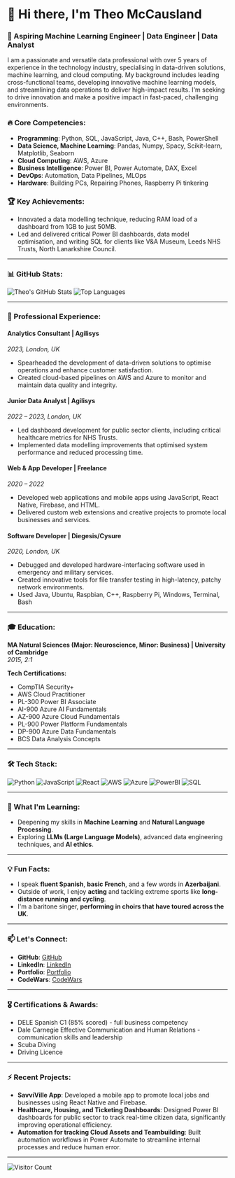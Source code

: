 # 👋 Hi there, I'm Theo McCausland

### 🚀 Aspiring Machine Learning Engineer | Data Engineer | Data Analyst

I am a passionate and versatile data professional with over 5 years of experience in the technology industry, specialising in data-driven solutions, machine learning, and cloud computing. My background includes leading cross-functional teams, developing innovative machine learning models, and streamlining data operations to deliver high-impact results. I'm seeking to drive innovation and make a positive impact in fast-paced, challenging environments.

### 🔥 Core Competencies:
- **Programming**: Python, SQL, JavaScript, Java, C++, Bash, PowerShell
- **Data Science, Machine Learning**: Pandas, Numpy, Spacy, Scikit-learn, Matplotlib, Seaborn
- **Cloud Computing**: AWS, Azure
- **Business Intelligence**: Power BI, Power Automate, DAX, Excel
- **DevOps**: Automation, Data Pipelines, MLOps
- **Hardware**: Building PCs, Repairing Phones, Raspberry Pi tinkering

### 🏆 Key Achievements:
- Innovated a data modelling technique, reducing RAM load of a dashboard from 1GB to just 50MB.
- Led and delivered critical Power BI dashboards, data model optimisation, and writing SQL for clients like V&A Museum, Leeds NHS Trusts, North Lanarkshire Council.

---

### 📊 GitHub Stats:
![Theo's GitHub Stats](https://github-readme-stats.vercel.app/api?username=theotheories&show_icons=true&hide=stars&theme=radical)
![Top Languages](https://github-readme-stats.vercel.app/api/top-langs/?username=theotheories&layout=compact&theme=radical)

---

### 💼 Professional Experience:

#### **Analytics Consultant | Agilisys**  
*2023, London, UK*  
- Spearheaded the development of data-driven solutions to optimise operations and enhance customer satisfaction.
- Created cloud-based pipelines on AWS and Azure to monitor and maintain data quality and integrity.

#### **Junior Data Analyst | Agilisys**  
*2022 – 2023, London, UK*  
- Led dashboard development for public sector clients, including critical healthcare metrics for NHS Trusts.
- Implemented data modelling improvements that optimised system performance and reduced processing time.

#### **Web & App Developer | Freelance**  
*2020 – 2022*  
- Developed web applications and mobile apps using JavaScript, React Native, Firebase, and HTML.
- Delivered custom web extensions and creative projects to promote local businesses and services.

#### **Software Developer | Diegesis/Cysure**  
*2020, London, UK*  
- Debugged and developed hardware-interfacing software used in emergency and military services.
- Created innovative tools for file transfer testing in high-latency, patchy network environments.
- Used Java, Ubuntu, Raspbian, C++, Raspberry Pi, Windows, Terminal, Bash

---

### 🎓 Education:
**MA Natural Sciences (Major: Neuroscience, Minor: Business) | University of Cambridge**  
*2015, 2:1*

**Tech Certifications:**
- CompTIA Security+
- AWS Cloud Practitioner
- PL-300 Power BI Associate
- AI-900 Azure AI Fundamentals
- AZ-900 Azure Cloud Fundamentals
- PL-900 Power Platform Fundamentals
- DP-900 Azure Data Fundamentals
- BCS Data Analysis Concepts

---

### 🛠 Tech Stack:
![Python](https://img.shields.io/badge/Python-3.8-blue) ![JavaScript](https://img.shields.io/badge/JavaScript-ES6%2B-yellow) ![React](https://img.shields.io/badge/React-17-blue) ![AWS](https://img.shields.io/badge/AWS-Cloud-orange) ![Azure](https://img.shields.io/badge/Azure-Cloud-blue) ![PowerBI](https://img.shields.io/badge/Power_BI-Business_Intelligence-yellow) ![SQL](https://img.shields.io/badge/SQL-Relational_DB-blue)

---

### 🌱 What I'm Learning:
- Deepening my skills in **Machine Learning** and **Natural Language Processing**.
- Exploring **LLMs (Large Language Models)**, advanced data engineering techniques, and **AI ethics**.

---

### 💡 Fun Facts:
- I speak **fluent Spanish**, **basic French**, and a few words in **Azerbaijani**.
- Outside of work, I enjoy **acting** and tackling extreme sports like **long-distance running and cycling**.
- I'm a baritone singer, **performing in choirs that have toured across the UK**.

---

### 📫 Let's Connect:
- **GitHub**: [GitHub](https://github.com/theotheories)
- **LinkedIn**: [LinkedIn](https://linkedin.com/in/theo-mccausland)
- **Portfolio**: [Portfolio](https://dazzling-poincare-62d648.netlify.app/)
- **CodeWars**: [CodeWars](https://www.codewars.com/users/theotheories)

---

### 🎖 Certifications & Awards:
- DELE Spanish C1 (85% scored) - full business competency
- Dale Carnegie Effective Communication and Human Relations - communication skills and leadership
- Scuba Diving
- Driving Licence

---

### ⚡ Recent Projects:
- **SavviVille App**: Developed a mobile app to promote local jobs and businesses using React Native and Firebase.
- **Healthcare, Housing, and Ticketing Dashboards**: Designed Power BI dashboards for public sector to track real-time citizen data, significantly improving operational efficiency.
- **Automation for tracking Cloud Assets and Teambuilding**: Built automation workflows in Power Automate to streamline internal processes and reduce human error.

---

![Visitor Count](https://komarev.com/ghpvc/?username=theotheories&color=blue)


